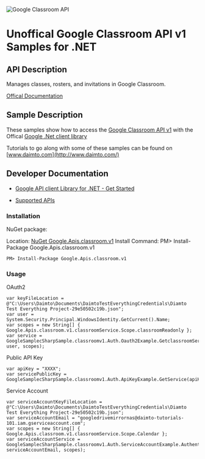 ﻿![Google Classroom API](http://www.google.com/images/icons/product/search-32.gif)

# Unoffical Google Classroom API v1 Samples for .NET  

## API Description

Manages classes, rosters, and invitations in Google Classroom.

[Offical Documentation](https://developers.google.com/classroom/)

## Sample Description

These samples show how to access the [Google Classroom API v1](https://developers.google.com/classroom/) with the Offical [Google .Net client library](https://github.com/google/google-api-dotnet-client)

Tutorials to go along with some of these samples can be found on [www.daimto.com](http://www.daimto.com/)

## Developer Documentation

* [Google API client Library for .NET - Get Started](https://developers.google.com/api-client-library/dotnet/get_started)

* [Supported APIs](https://developers.google.com/api-client-library/dotnet/apis/)

### Installation

NuGet package:

Location: [NuGet Google.Apis.classroom.v1](https://www.nuget.org/packages/Google.Apis.classroom.v1)
Install Command: PM>  Install-Package Google.Apis.classroom.v1

```
PM> Install-Package Google.Apis.classroom.v1
```

### Usage

OAuth2
```
var keyFileLocation = @"C:\Users\Daimto\Documents\DaimtoTestEverythingCredentials\Diamto Test Everything Project-29e50502c19b.json";
var user = System.Security.Principal.WindowsIdentity.GetCurrent().Name;
var scopes = new String[] { Google.Apis.classroom.v1.classroomService.Scope.classroomReadonly };
var service = GoogleSamplecSharpSample.classroomv1.Auth.Oauth2Example.GetclassroomService(keyFileLocation, user, scopes);
```

Public API Key

```
var apiKey = "XXXX";
var servicePublicKey = GoogleSamplecSharpSample.classroomv1.Auth.ApiKeyExample.GetService(apiKey);
```

Service Account
```
var serviceAccountKeyFileLocation = @"C:\Users\Daimto\Documents\DaimtoTestEverythingCredentials\Diamto Test Everything Project-29e50502c19b.json";
var serviceAccountEmail = "googledrivemirrornas@daimto-tutorials-101.iam.gserviceaccount.com";
var scopes = new String[] { Google.Apis.classroom.v1.classroomService.Scope.Calendar };            
var serviceAccountService = GoogleSamplecSharpSample.classroomv1.Auth.ServiceAccountExample.AuthenticateServiceAccount(serviceAccountKeyFileLocation, serviceAccountEmail, scopes);
```
